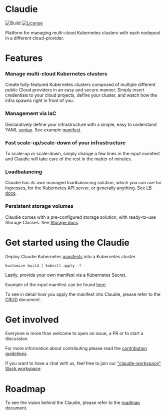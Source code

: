 # Claudie

![Build](https://github.com/Berops/claudie/actions/workflows/CD-pipeline-dev.yml/badge.svg)
[![License](https://img.shields.io/badge/License-Apache_2.0-blue.svg)](https://opensource.org/licenses/Apache-2.0)

Platform for managing multi-cloud Kubernetes clusters with each nodepool in a different cloud-provider.

# Features

### Manage multi-cloud Kubernetes clusters

Create fully-featured Kubernetes clusters composed of multiple different public Cloud providers in an easy and secure manner.
Simply insert credentials to your cloud projects, define your cluster, and watch how the infra spawns right in front of you.

### Management via IaC 

Declaratively define your infrastructure with a simple, easy to understand YAML [syntax](./docs/input-manifest/input-manifest.md).
See example [manifest](./docs/input-manifest/example.yaml).

### Fast scale-up/scale-down of your infrastructure

To scale-up or scale-down, simply change a few lines in the input manifest and Claudie will take care of the rest in the matter of minutes.

### Loadbalancing 

Claudie has its own managed loadbalancing solution, which you can use for Ingresses, for the Kubernetes API server, or generally anything. See [LB docs](https://github.com/Berops/claudie/tree/master/docs/loadbalancing).

### Persistent storage volumes 

Claudie comes with a pre-configured storage solution, with ready-to-use Storage Classes. See [Storage docs](https://github.com/Berops/claudie/tree/master/docs/storage).

# Get started using the Claudie

Deploy Claudie Kubernetes [manifests](https://github.com/Berops/claudie/tree/master/manifests/claudie) into a Kubernetes cluster.

```
kustomize build | kubectl apply -f -
```

Lastly, provide your own manifest via a Kubernetes Secret.

Example of the input manifest can be found [here](https://github.com/Berops/claudie/blob/master/docs/input-manifest/example.yaml).

To see in detail how you apply the manifest into Claudie, please refer to the [CRUD](./docs/crud/crud.md) document.

# Get involved

<!-- Contributor guidelines -->
Everyone is more than welcome to open an issue, a PR or to start a discussion. 

For more information about contributing please read the [contribution guidelines](./docs/contributing/contributing.md).

If you want to have a chat with us, feel free to join our ["claudie-workspace" Slack workspace](https://join.slack.com/t/claudie-workspace/shared_invite/zt-1imfso8r4-xwrpZjL9kt61FT1LjvWD5w).

# Roadmap
<!-- Add a roadmap for claudie so users know which features are being worked on and which will in future -->
To see the vision behind the Claudie, please refer to the [roadmap](./docs/roadmap/roadmap.md) document.

